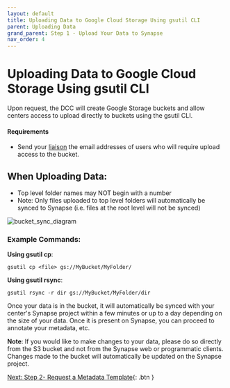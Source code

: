 ```yaml
---
layout: default
title: Uploading Data to Google Cloud Storage Using gsutil CLI
parent: Uploading Data
grand_parent: Step 1 - Upload Your Data to Synapse 
nav_order: 4
---
```


# Uploading Data to Google Cloud Storage Using gsutil CLI
Upon request, the DCC will create Google Storage buckets and allow centers access to upload directly to buckets using the gsutil CLI. 

#### Requirements
- Send your [liaison](dcc-liaison) the email addresses of users who will require upload access to the bucket.

## When Uploading Data:
- Top level folder names may NOT begin with a number
- Note: Only files uploaded to top level folders will automatically be synced to Synapse (i.e. files at the root level will not be synced)

![bucket_sync_diagram](https://user-images.githubusercontent.com/63608514/93384723-1433d200-f81a-11ea-9370-99866c5d00cb.jpeg)

### Example Commands: 

**Using gsutil cp**:

`gsutil cp <file> gs://MyBucket/MyFolder/`

**Using gsutil rsync**:

`gsutil rsync -r dir gs://MyBucket/MyFolder/dir`

Once your data is in the bucket, it will automatically be synced with your center's Synapse project within a few minutes or up to a day depending on the size of your data. Once it is present on Synapse, you can proceed to annotate your metadata, etc. 

**Note**: If you would like to make changes to your data, please do so directly from the S3 bucket and not from the Synapse web or programmatic clients. Changes made to the bucket will automatically be updated on the Synapse project. 


[Next: Step 2- Request a Metadata Template](step-2){: .btn }
